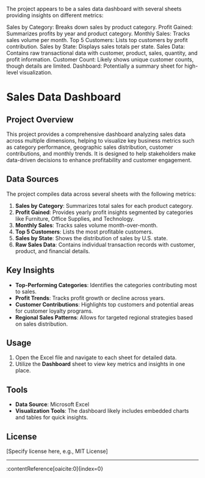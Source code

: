 The project appears to be a sales data dashboard with several sheets providing insights on different metrics:

Sales by Category: Breaks down sales by product category.
Profit Gained: Summarizes profits by year and product category.
Monthly Sales: Tracks sales volume per month.
Top 5 Customers: Lists top customers by profit contribution.
Sales by State: Displays sales totals per state.
Sales Data: Contains raw transactional data with customer, product, sales, quantity, and profit information.
Customer Count: Likely shows unique customer counts, though details are limited.
Dashboard: Potentially a summary sheet for high-level visualization.


# Sales Data Dashboard

## Project Overview
This project provides a comprehensive dashboard analyzing sales data across multiple dimensions, helping to visualize key business metrics such as category performance, geographic sales distribution, customer contributions, and monthly trends. It is designed to help stakeholders make data-driven decisions to enhance profitability and customer engagement.

## Data Sources
The project compiles data across several sheets with the following metrics:
1. **Sales by Category**: Summarizes total sales for each product category.
2. **Profit Gained**: Provides yearly profit insights segmented by categories like Furniture, Office Supplies, and Technology.
3. **Monthly Sales**: Tracks sales volume month-over-month.
4. **Top 5 Customers**: Lists the most profitable customers.
5. **Sales by State**: Shows the distribution of sales by U.S. state.
6. **Raw Sales Data**: Contains individual transaction records with customer, product, and financial details.

## Key Insights
- **Top-Performing Categories**: Identifies the categories contributing most to sales.
- **Profit Trends**: Tracks profit growth or decline across years.
- **Customer Contributions**: Highlights top customers and potential areas for customer loyalty programs.
- **Regional Sales Patterns**: Allows for targeted regional strategies based on sales distribution.

## Usage
1. Open the Excel file and navigate to each sheet for detailed data.
2. Utilize the **Dashboard** sheet to view key metrics and insights in one place.

## Tools
- **Data Source**: Microsoft Excel
- **Visualization Tools**: The dashboard likely includes embedded charts and tables for quick insights.

## License
[Specify license here, e.g., MIT License]

---

 &#8203;:contentReference[oaicite:0]{index=0}&#8203;
